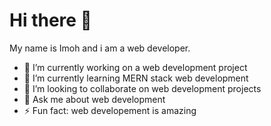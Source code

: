 <h1>Hi there 👋 </h1>
    
My name is Imoh and i am a web developer.

- 🔭 I’m currently working on a web development project
- 🌱 I’m currently learning MERN stack web development
- 👯 I’m looking to collaborate on web development projects
- 💬 Ask me about web development
- ⚡ Fun fact: web developement is amazing
